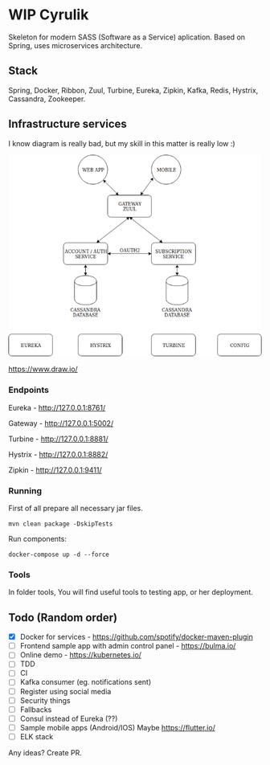 # WIP Cyrulik

Skeleton for modern SASS (Software as a Service) aplication. Based on Spring, uses microservices architecture.

## Stack

Spring, Docker, Ribbon, Zuul, Turbine, Eureka, Zipkin, Kafka, Redis, Hystrix, Cassandra, Zookeeper.

## Infrastructure services

I know diagram is really bad, but my skill in this matter is really low :)

![ Infrastructure services](tools/docs/diagram.png)

https://www.draw.io/

### Endpoints 

Eureka - http://127.0.0.1:8761/

Gateway - http://127.0.0.1:5002/

Turbine - http://127.0.0.1:8881/

Hystrix - http://127.0.0.1:8882/

Zipkin - http://127.0.0.1:9411/

### Running

First of all prepare all necessary jar files.

```
mvn clean package -DskipTests
```

Run components:

```
docker-compose up -d --force
```

### Tools

In folder tools, You will find useful tools to testing app, or her deployment.

## Todo (Random order)

- [x] Docker for services - https://github.com/spotify/docker-maven-plugin
- [ ] Frontend sample app with admin control panel - https://bulma.io/
- [ ] Online demo - https://kubernetes.io/
- [ ] TDD
- [ ] CI
- [ ] Kafka consumer (eg. notifications sent)
- [ ] Register using social media
- [ ] Security things
- [ ] Fallbacks
- [ ] Consul instead of Eureka (??)
- [ ] Sample mobile apps (Android/IOS) Maybe https://flutter.io/
- [ ] ELK stack

Any ideas? Create PR.

